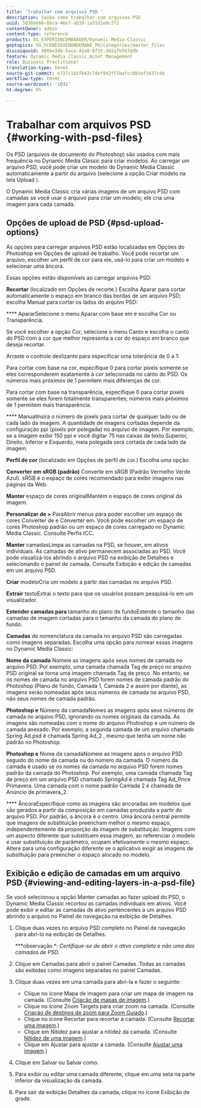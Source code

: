 ```yaml
---
title: 'Trabalhar com arquivos PSD '
description: Saiba como trabalhar com arquivos PSD.
uuid: 5836b660-6bca-46e7-ab39-1a31d1e0cff2
contentOwner: admin
content-type: reference
products: SG_EXPERIENCEMANAGER/Dynamic-Media-Classic
geptopics: SG_SCENESEVENONDEMAND_PK/categories/master_files
discoiquuid: 4086e3db-5aca-41a0-8f15-302afbf67ddb
feature: Dynamic Media Classic,Asset Management
role: Business Practitioner
translation-type: tm+mt
source-git-commit: e727c1b5fb43c7def842ff1bafcc8b3ef3437cde
workflow-type: tm+mt
source-wordcount: '1032'
ht-degree: 0%

---
```



# Trabalhar com arquivos PSD {#working-with-psd-files}

Os PSD (arquivos de documento do Photoshop) são usados com mais frequência no Dynamic Media Classic para criar modelos. Ao carregar um arquivo PSD, você pode criar um modelo do Dynamic Media Classic automaticamente a partir do arquivo (selecione a opção Criar modelo na tela Upload ).

O Dynamic Media Classic cria várias imagens de um arquivo PSD com camadas se você usar o arquivo para criar um modelo; ele cria uma imagem para cada camada.

## Opções de upload de PSD {#psd-upload-options}

As opções para carregar arquivos PSD estão localizadas em Opções do Photoshop em Opções de upload de trabalho. Você pode recortar um arquivo, escolher um perfil de cor para ele, usá-lo para criar um modelo e selecionar uma âncora.

Essas opções estão disponíveis ao carregar arquivos PSD:

**Recortar**  (localizado em Opções de recorte.) Escolha Aparar para cortar automaticamente o espaço em branco das bordas de um arquivo PSD; escolha Manual para cortar os lados do arquivo PSD:

**** ApararSelecione o menu Aparar com base em e escolha Cor ou Transparência.

Se você escolher a opção Cor, selecione o menu Canto e escolha o canto do PSD com a cor que melhor representa a cor do espaço em branco que deseja recortar.

Arraste o controle deslizante para especificar uma tolerância de 0 a 1:

Para cortar com base na cor, especifique 0 para cortar pixels somente se eles corresponderem exatamente à cor selecionada no canto do PSD. Os números mais próximos de 1 permitem mais diferenças de cor.

Para cortar com base na transparência, especifique 0 para cortar pixels somente se eles forem totalmente transparentes; números mais próximos de 1 permitem mais transparência.

**** ManualInsira o número de pixels para cortar de qualquer lado ou de cada lado da imagem. A quantidade de imagens cortadas depende da configuração ppi (pixels por polegada) no arquivo de imagem. Por exemplo, se a imagem exibir 150 ppi e você digitar 75 nas caixas de texto Superior, Direito, Inferior e Esquerdo, meia polegada será cortada de cada lado da imagem.

**Perfil de cor**  (localizado em Opções de perfil de cor.) Escolha uma opção:

**Converter em sRGB (padrão)** Converte em sRGB (Padrão Vermelho Verde Azul). sRGB é o espaço de cores recomendado para exibir imagens nas páginas da Web.

**Manter** espaço de cores originalMantém o espaço de cores original da imagem.

**Personalizar de >** ParaAbrir menus para poder escolher um espaço de cores Converter de e Converter em. Você pode escolher um espaço de cores Photoshop padrão ou um espaço de cores carregado no Dynamic Media Classic. Consulte Perfis ICC.

**Manter** camadasLimpa as camadas na PSD, se houver, em ativos individuais. As camadas de ativo permanecem associadas ao PSD. Você pode visualizá-los abrindo o arquivo PSD na exibição de Detalhes e selecionando o painel de camada. Consulte Exibição e edição de camadas em um arquivo PSD.

**Criar** modeloCria um modelo a partir das camadas no arquivo PSD.

**Extrair** textoExtrai o texto para que os usuários possam pesquisá-lo em um visualizador.

**Estender camadas para** tamanho do plano de fundoEstende o tamanho das camadas de imagem cortadas para o tamanho da camada do plano de fundo.

**Camadas** de nomenclatura da camada no arquivo PSD são carregadas como imagens separadas. Escolha uma opção para nomear essas imagens no Dynamic Media Classic:

**Nome da camada** Nomeie as imagens após seus nomes de camada no arquivo PSD. Por exemplo, uma camada chamada Tag de preço no arquivo PSD original se torna uma imagem chamada Tag de preço. No entanto, se os nomes de camada no arquivo PSD forem nomes de camada padrão do Photoshop (Plano de fundo, Camada 1, Camada 2 e assim por diante), as imagens serão nomeadas após seus números de camada no arquivo PSD, não seus nomes de camada padrão.

**Photoshop e** Número da camadaNomes as imagens após seus números de camada no arquivo PSD, ignorando os nomes originais da camada. As imagens são nomeadas com o nome do arquivo Photoshop e um número de camada anexado. Por exemplo, a segunda camada de um arquivo chamado Spring Ad.psd é chamada Spring Ad_2 , mesmo que tenha um nome não padrão no Photoshop.

**Photoshop e** Nome da camadaNomeie as imagens após o arquivo PSD seguido do nome da camada ou do número da camada. O número da camada é usado se os nomes da camada no arquivo PSD forem nomes padrão da camada do Photoshop. Por exemplo, uma camada chamada Tag de preço em um arquivo PSD chamado SpringAd é chamada Tag Ad_Price Primavera. Uma camada com o nome padrão Camada 2 é chamada de Anúncio de primavera_2.

**** ÂncoraEspecifique como as imagens são ancoradas em modelos que são gerados a partir da composição em camadas produzida a partir do arquivo PSD. Por padrão, a âncora é o centro. Uma âncora central permite que imagens de substituição preencham melhor o mesmo espaço, independentemente da proporção da imagem de substituição. Imagens com um aspecto diferente que substituem essa imagem, ao referenciar o modelo e usar substituição de parâmetro, ocupam efetivamente o mesmo espaço. Altere para uma configuração diferente se o aplicativo exigir as imagens de substituição para preencher o espaço alocado no modelo.

## Exibição e edição de camadas em um arquivo PSD {#viewing-and-editing-layers-in-a-psd-file}

Se você selecionou a opção Manter camadas ao fazer upload do PSD, o Dynamic Media Classic recortou as camadas individuais em ativos. Você pode exibir e editar as camadas de ativo pertencentes a um arquivo PSD abrindo o arquivo no Painel de navegação na exibição de Detalhes.

1. Clique duas vezes no arquivo PSD completo no Painel de navegação para abri-lo na exibição de Detalhes.

   ***observação **: Certifique-se de abrir o ativo completo e não uma das camadas de PSD.*

1. Clique em Camadas para abrir o painel Camadas. Todas as camadas são exibidas como imagens separadas no painel Camadas.
1. Clique duas vezes em uma camada para abri-la e fazer o seguinte:

   * Clique no ícone Mapa de imagem para criar um mapa de imagem na camada. (Consulte [Criação de mapas de imagem](creating-image-maps.md#creating_image_maps).)
   * Clique no ícone Zoom Targets para criar zoom na camada. (Consulte [Criação de destinos de zoom para Zoom Guiado](creating-zoom-targets-guided-zoom.md#creating_zoom_targets_for_guided_zoom).)
   * Clique no ícone Recortar para recortar a camada. (Consulte [Recortar uma imagem](cropping-image.md#cropping_an_image).)
   * Clique em Nitidez para ajustar a nitidez da camada. (Consulte [Nitidez de uma imagem](sharpening-image.md#sharpening_an_image).)
   * Clique em Ajustar para ajustar a camada. (Consulte [Ajustar uma imagem](adjusting-image.md#adjusting_an_image).)

1. Clique em Salvar ou Salvar como.
1. Para exibir ou editar uma camada diferente, clique em uma seta na parte inferior da visualização da camada.
1. Para sair da exibição Detalhes da camada, clique no ícone Exibição de grade.

